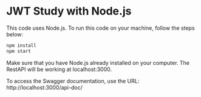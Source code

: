 # JWT Study with Node.js

This code uses Node.js. To run this code on your machine, follow the steps below:

```bash
npm install
npm start
```

Make sure that you have Node.js already installed on your computer. The RestAPI will be working at localhost:3000.

To access the Swagger documentation, use the URL: http://localhost:3000/api-doc/
